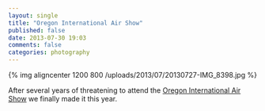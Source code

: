 ```yaml
---
layout: single
title: "Oregon International Air Show"
published: false
date: 2013-07-30 19:03
comments: false
categories: photography
---
```


{% img aligncenter 1200 800 /uploads/2013/07/20130727-IMG_8398.jpg %}

After several years of threatening to attend the [Oregon International Air Show][airshow] we finally made it this year. 


[airshow]: http://www.oregonairshow.com
